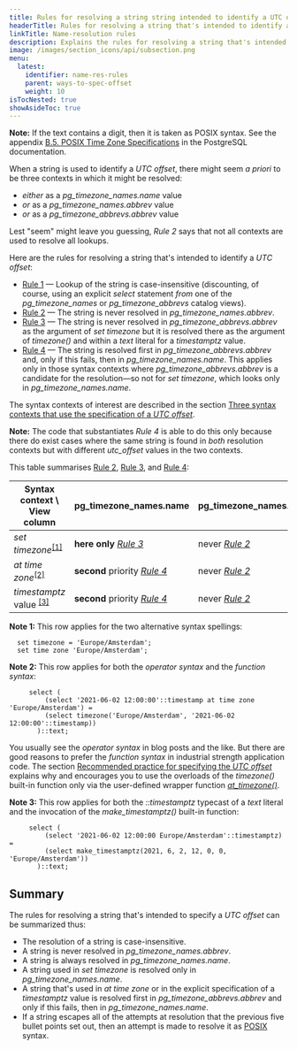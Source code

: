 ```yaml
---
title: Rules for resolving a string string intended to identify a UTC offset [YSQL]
headerTitle: Rules for resolving a string that's intended to identify a UTC offset
linkTitle: Name-resolution rules
description: Explains the rules for resolving a string that's intended to identify a UTC offset. [YSQL]
image: /images/section_icons/api/subsection.png
menu:
  latest:
    identifier: name-res-rules
    parent: ways-to-spec-offset
    weight: 10
isTocNested: true
showAsideToc: true
---
```


**Note:** If the text contains a digit, then it is taken as POSIX syntax. See the appendix [B.5. POSIX Time Zone Specifications](https://www.postgresql.org/docs/11/datetime-posix-timezone-specs.html) in the PostgreSQL documentation.

When a string is used to identify a _UTC offset_, there might seem _a priori_ to be three contexts in which it might be resolved:

- _either_ as a _pg_timezone_names.name_ value
- _or_ as a _pg_timezone_names.abbrev_ value
- _or_ as a _pg_timezone_abbrevs.abbrev_ value

Lest "seem" might leave you guessing, _Rule 2_ says that not all contexts are used to resolve all lookups.

Here are the rules for resolving a string that's intended to identify a _UTC offset_:

- [Rule 1](./rule-1/) — Lookup of the string is case-insensitive (discounting, of course, using an explicit _select_ statement _from_ one of the _pg_timezone_names_ or _pg_timezone_abbrevs_ catalog views).
- [Rule 2](./rule-2/) — The string is never resolved in _pg_timezone_names.abbrev_.
- [Rule 3](./rule-3/) — The string is never resolved in _pg_timezone_abbrevs.abbrev_ as the argument of _set timezone_ but it is resolved there as the argument of _timezone()_ and within a _text_ literal for a _timestamptz_ value.
- [Rule 4](./rule-4/) — The string is resolved first in _pg_timezone_abbrevs.abbrev_ and, only if this fails, then in _pg_timezone_names.name_. This applies only in those syntax contexts where _pg_timezone_abbrevs.abbrev_ is a candidate for the resolution—so not for _set timezone_, which looks only in _pg_timezone_names.name_.

The syntax contexts of interest are described in the section [Three syntax contexts that use the specification of a _UTC offset_](../../syntax-contexts-to-spec-offset/).

**Note:** The code that substantiates _Rule 4_ is able to do this only because there do exist cases where the same string is found in _both_ resolution contexts but with different _utc_offset_ values in the two contexts.

<a name="syntax-contexts-table"></a>This table summarises [Rule 2](./rule-3/), [Rule 3](./rule-3/), and [Rule 4](./rule-4/):

| Syntax context \ View column                    | pg_timezone_names.name | pg_timezone_names.abbrev    | pg_timezone_abbrevs.abbrev                 |
| ----------------------------------------------- | ---------------------- | --------------------------- |------------------------------------------- |
| _set timezone_<sup>[\[1\]](#note-1)</sup>       | **here only** _[Rule 3](./rule-3/)_         | never _[Rule 2](./rule-2/)_ | not for set timezone  |
| _at time zone_<sup>[\[2\]](#note-2)</sup>       | **second** priority _[Rule 4](./rule-4/)_   | never _[Rule 2](./rule-2/)_ | **first** priority    |
| _timestamptz_ value <sup>[\[3\]](#note-3)</sup> | **second** priority _[Rule 4](./rule-4/)_   | never _[Rule 2](./rule-2/)_ | **first** priority    |

<a name="note-1"></a>**Note 1:** This row applies for the two alternative syntax spellings:

```plpgsql
  set timezone = 'Europe/Amsterdam';
  set time zone 'Europe/Amsterdam';
```

<a name="note-2"></a>**Note 2:** This row applies for both the _operator syntax_ and the _function syntax_:

```plpgsql
     select (
         (select '2021-06-02 12:00:00'::timestamp at time zone 'Europe/Amsterdam') = 
         (select timezone('Europe/Amsterdam', '2021-06-02 12:00:00'::timestamp))
       )::text;
```

You usually see the _operator syntax_ in blog posts and the like. But there are good reasons to prefer the _function syntax_ in industrial strength application code. The section [Recommended practice for specifying the _UTC offset_](../../recommendation/) explains why and encourages you to use the overloads of the _timezone()_ built-in function only via the user-defined wrapper function [_at_timezone()_](../../recommendation/#the-at-timezone-function-overloads).

<a name="note-3"></a>**Note 3:**  This row applies for both the _::timestamptz_ typecast of a _text_ literal and the invocation of the _make_timestamptz()_ built-in function:

```plpgsql
     select (
         (select '2021-06-02 12:00:00 Europe/Amsterdam'::timestamptz) = 
         (select make_timestamptz(2021, 6, 2, 12, 0, 0, 'Europe/Amsterdam'))
       )::text;
```

## Summary

The rules for resolving a string that's intended to specify a _UTC offset_ can be summarized thus:

- The resolution of a string is case-insensitive.
- A string is never resolved in _pg_timezone_names.abbrev_.
- A string is always resolved in _pg_timezone_names.name_. 
- A string used in _set timezone_ is resolved only in _pg_timezone_names.name_.
- A string that's used in _at time zone_ or in the explicit specification of a _timestamptz_ value is resolved first in _pg_timezone_abbrevs.abbrev_ and only if this fails, then in _pg_timezone_names.name_.
- If a string escapes all of the attempts at resolution that the previous five bullet points set out, then an attempt is made to resolve it as [POSIX](https://www.postgresql.org/docs/11/datetime-posix-timezone-specs.html) syntax.